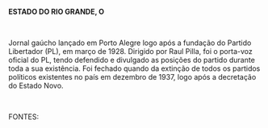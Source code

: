 **ESTADO DO RIO GRANDE, O**

 

Jornal gaúcho lançado em Porto Alegre logo após a fundação do Partido
Libertador (PL), em março de 1928. Dirigido por Raul Pilla, foi o
porta-voz oficial do PL, tendo defendido e divulgado as posições do
partido durante toda a sua existência. Foi fechado quando da extinção de
todos os partidos políticos existentes no país em dezembro de 1937, logo
após a decretação do Estado Novo.

 

FONTES:

 

